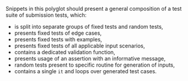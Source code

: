 Snippets in this polyglot should present a general composition of a test suite of submission tests, which:
- is split into separate groups of fixed tests and random tests,
- presents fixed tests of edge cases,
- presents fixed tests with examples,
- presents fixed tests of all applicable input scenarios,
- contains a dedicated validation function, 
- presents usage of an assertion with an informative message,
- random tests present to specific routine for generation of inputs,
- contains a single `it` and loops over generated test cases.